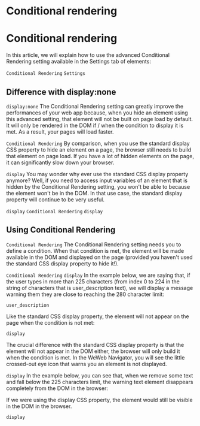 # Conditional rendering ​


# Conditional rendering ​

In this article, we will explain how to use the advanced Conditional Rendering setting available in the Settings tab of elements:

`Conditional Rendering`
`Settings`



## Difference with display:none ​

`display:none`
The Conditional Rendering setting can greatly improve the performances of your web app because, when you hide an element using this advanced setting, that element will not be built on page load by default. It will only be rendered in the DOM if / when the condition to display it is met. As a result, your pages will load faster.

`Conditional Rendering`
By comparison, when you use the standard display CSS property to hide an element on a page, the browser still needs to build that element on page load. If you have a lot of hidden elements on the page, it can significantly slow down your browser.

`display`
You may wonder why ever use the standard CSS display property anymore? Well, if you need to access input variables of an element that is hidden by the Conditional Rendering setting, you won't be able to because the element won't be in the DOM. In that use case, the standard display property will continue to be very useful.

`display`
`Conditional Rendering`
`display`

## Using Conditional Rendering ​

`Conditional Rendering`
The Conditional Rendering setting needs you to define a condition. When that condition is met, the element will be made available in the DOM and displayed on the page (provided you haven't used the standard CSS display property to hide it!).

`Conditional Rendering`
`display`
In the example below, we are saying that, if the user types in more than 225 characters (from index 0 to 224 in the string of characters that is user_description text), we will display a message warning them they are close to reaching the 280 character limit:

`user_description`


Like the standard CSS display property, the element will not appear on the page when the condition is not met:

`display`


The crucial difference with the standard CSS display property is that the element will not appear in the DOM either, the browser will only build it when the condition is met. In the WeWeb Navigator, you will see the little crossed-out eye icon that warns you an element is not displayed.

`display`
In the example below, you can see that, when we remove some text and fall below the 225 characters limit, the warning text element disappears completely from the DOM in the browser:



If we were using the display CSS property, the element would still be visible in the DOM in the browser.

`display`
